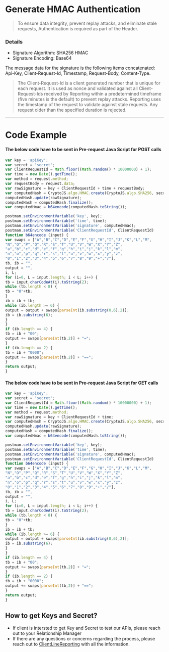 # Generate HMAC Authentication

> To ensure data integrity, prevent replay attacks, and eliminate stale requests, Authentication is required as part of the Header.

### Details
- Signature Algorithm: SHA256 HMAC 
- Signature Encoding: Base64

The message data for the signature is the following items concatenated: Api-Key, Client-Request-Id, Timestamp, Request-Body, Content-Type.

> The Client-Request-Id is a client generated number that is unique for each request. It is used as nonce and validated against all Client-Request-Ids received by Reporting within a predetermined timeframe (five minutes is the default) to prevent replay attacks. Reporting uses the timestamp of the request to validate against stale requests. Any request older than the specified duration is rejected.
-----------------

# Code Example

#### The below code have to be sent in Pre-request Java Script for POST calls

```javascript
var key = 'apiKey';
var secret = 'secret';
var ClientRequestId = Math.floor((Math.random() * 10000000) + 1);
var time = new Date().getTime();
var method = request.method;
var requestBody = request.data;
var rawSignature = key + ClientRequestId + time + requestBody;
var computedHash = CryptoJS.algo.HMAC.create(CryptoJS.algo.SHA256, secret.toString());
computedHash.update(rawSignature);
computedHash = computedHash.finalize();
var computedHmac = b64encode(computedHash.toString());

postman.setEnvironmentVariable('key', key);
postman.setEnvironmentVariable('time', time);
postman.setEnvironmentVariable('signature', computedHmac);
postman.setEnvironmentVariable('ClientRequestId', ClientRequestId)
function b64encode (input) {
var swaps = ["A","B","C","D","E","F","G","H","I","J","K","L","M",
"N","O","P","Q","R","S","T","U","V","W","X","Y","Z",
"a","b","c","d","e","f","g","h","i","j","k","l","m",
"n","o","p","q","r","s","t","u","v","w","x","y","z",
"0","1","2","3","4","5","6","7","8","9","+","/"],
tb, ib = "",
output = "",
i, L;
for (i=0, L = input.length; i < L; i++) {
tb = input.charCodeAt(i).toString(2);
while (tb.length < 8) {
tb = "0"+tb;
}
ib = ib + tb;
while (ib.length >= 6) {
output = output + swaps[parseInt(ib.substring(0,6),2)];
ib = ib.substring(6);
}
}
if (ib.length == 4) {
tb = ib + "00";
output += swaps[parseInt(tb,2)] + "=";
}
if (ib.length == 2) {
tb = ib + "0000";
output += swaps[parseInt(tb,2)] + "==";
}
return output;
}
```

#### The below code have to be sent in Pre-request Java Script for GET calls

```javascript
var key = 'apiKey';
var secret = 'secret';
var ClientRequestId = Math.floor((Math.random() * 10000000) + 1);
var time = new Date().getTime();
var method = request.method;
var rawSignature = key + ClientRequestId + time;
var computedHash = CryptoJS.algo.HMAC.create(CryptoJS.algo.SHA256, secret.toString());
computedHash.update(rawSignature);
computedHash = computedHash.finalize();
var computedHmac = b64encode(computedHash.toString());

postman.setEnvironmentVariable('key', key);
postman.setEnvironmentVariable('time', time);
postman.setEnvironmentVariable('signature', computedHmac);
postman.setEnvironmentVariable('ClientRequestId', ClientRequestId)
function b64encode (input) {
var swaps = ["A","B","C","D","E","F","G","H","I","J","K","L","M",
"N","O","P","Q","R","S","T","U","V","W","X","Y","Z",
"a","b","c","d","e","f","g","h","i","j","k","l","m",
"n","o","p","q","r","s","t","u","v","w","x","y","z",
"0","1","2","3","4","5","6","7","8","9","+","/"],
tb, ib = "",
output = "",
i, L;
for (i=0, L = input.length; i < L; i++) {
tb = input.charCodeAt(i).toString(2);
while (tb.length < 8) {
tb = "0"+tb;
}
ib = ib + tb;
while (ib.length >= 6) {
output = output + swaps[parseInt(ib.substring(0,6),2)];
ib = ib.substring(6);
}
}
if (ib.length == 4) {
tb = ib + "00";
output += swaps[parseInt(tb,2)] + "=";
}
if (ib.length == 2) {
tb = ib + "0000";
output += swaps[parseInt(tb,2)] + "==";
}
return output;
}
```

## How to get Keys and Secret?

- If client is intersted to get Key and Secret to test our APIs, please reach out to your Relationship Manager
- If there are any questions or concerns regarding the process, please reach out to [ClientLineReporting](ClientlineReporting@fiserv.com) with all the information.

